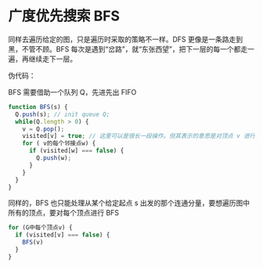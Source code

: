 # 广度优先搜索 BFS

同样去遍历给定的图，只是遍历时采取的策略不一样。DFS 更像是一条路走到黑，不管不顾。BFS 每次是遇到“岔路”，就“东张西望”，把下一层的每一个都走一遍，再继续走下一层。

伪代码：

BFS 需要借助一个队列 Q，先进先出 FIFO

```js
function BFS(s) {
  Q.push(s); // init queue Q;
  while(Q.length > 0) {
    v = Q.pop();
    visited[v] = true; // 这里可以是很长一段操作。但其表示的意思是对顶点 v 进行某种操作。
    for ( v的每个邻接点w) {
      if (visited[w] === false) {
        Q.push(w);
      }
    }
  }
}

```

同样的，BFS 也只能处理从某个给定起点 s 出发的那个连通分量，要想遍历图中所有的顶点，要对每个顶点进行 BFS

```js
for (G中每个顶点v) {
  if (visited[v] === false) {
    BFS(v)
  }
}
```
